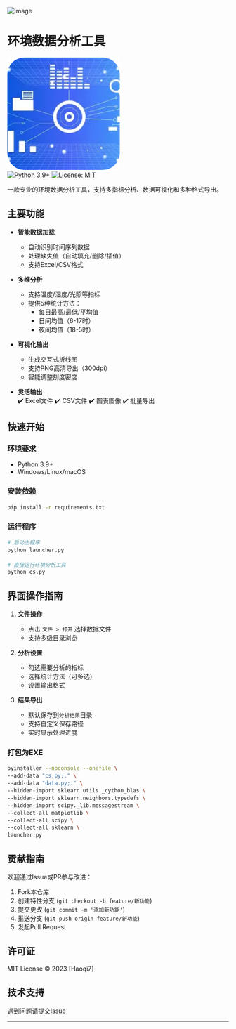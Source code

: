 ![image](https://github.com/user-attachments/assets/b754dd46-f10b-4a45-86e1-a7a37d5cdbb4)


# 环境数据分析工具

![应用图标](app.ico)  
[![Python 3.9+](https://img.shields.io/badge/python-3.9%2B-blue)](https://www.python.org/)
[![License: MIT](https://img.shields.io/badge/License-MIT-yellow.svg)](https://opensource.org/licenses/MIT)

一款专业的环境数据分析工具，支持多指标分析、数据可视化和多种格式导出。

## 主要功能

- **智能数据加载**
  - 自动识别时间序列数据
  - 处理缺失值（自动填充/删除/插值）
  - 支持Excel/CSV格式

- **多维分析**
  - 支持温度/湿度/光照等指标
  - 提供5种统计方法：
    - 每日最高/最低/平均值
    - 日间均值（6-17时）
    - 夜间均值（18-5时）

- **可视化输出**
  - 生成交互式折线图
  - 支持PNG高清导出（300dpi）
  - 智能调整刻度密度

- **灵活输出**  
  ✔️ Excel文件 ✔️ CSV文件 ✔️ 图表图像 ✔️ 批量导出

## 快速开始

### 环境要求
- Python 3.9+
- Windows/Linux/macOS

### 安装依赖
```bash
pip install -r requirements.txt
```

### 运行程序
```bash
# 启动主程序
python launcher.py

# 直接运行环境分析工具
python cs.py
```

## 界面操作指南

1. **文件操作**
   - 点击 `文件 > 打开` 选择数据文件
   - 支持多级目录浏览

2. **分析设置**
   - 勾选需要分析的指标
   - 选择统计方法（可多选）
   - 设置输出格式

3. **结果导出**
   - 默认保存到`分析结果`目录
   - 支持自定义保存路径
   - 实时显示处理进度



### 打包为EXE
```bash
pyinstaller --noconsole --onefile \
--add-data "cs.py;." \
--add-data "data.py;." \
--hidden-import sklearn.utils._cython_blas \
--hidden-import sklearn.neighbors.typedefs \
--hidden-import scipy._lib.messagestream \
--collect-all matplotlib \
--collect-all scipy \
--collect-all sklearn \
launcher.py
```

## 贡献指南

欢迎通过Issue或PR参与改进：
1. Fork本仓库
2. 创建特性分支 (`git checkout -b feature/新功能`)
3. 提交更改 (`git commit -m '添加新功能'`)
4. 推送分支 (`git push origin feature/新功能`)
5. 发起Pull Request

## 许可证
MIT License © 2023 [Haoqi7]

## 技术支持
遇到问题请提交Issue


---



